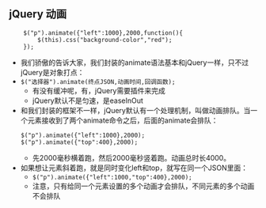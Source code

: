 ## jQuery 动画
```
    $("p").animate({"left":1000},2000,function(){
        $(this).css("background-color","red");
    });
```
* 我们骄傲的告诉大家，我们封装的animate语法基本和jQuery一样，只不过jQuery是对象打点：
* `$("选择器").animate(终点JSON,动画时间,回调函数);`
    * 有没有缓冲呢，有，jQuery需要插件来完成
    * jQuery默认不是匀速，是easeInOut
* 和我们封装的框架不一样，jQuery默认有一个处理机制，叫做动画排队。当一个元素接收到了两个animate命令之后，后面的animate会排队：
    ```
    $("p").animate({"left":1000},2000);
    $("p").animate({"top":400},2000);
    ```
    * 先2000毫秒横着跑，然后2000毫秒竖着跑。动画总时长4000。
* 如果想让元素斜着跑，就是同时变化left和top，就写在同一个JSON里面：
    * `$("p").animate({"left":1000,"top":400},2000);`
    * 注意，只有给同一个元素设置的多个动画才会排队，不同元素的多个动画不会排队
